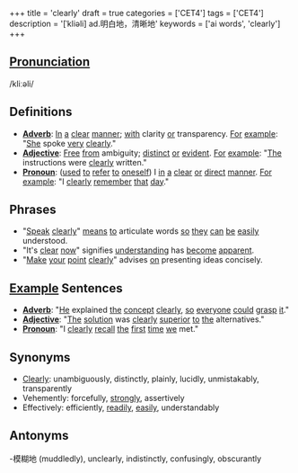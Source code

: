 +++
title = 'clearly'
draft = true
categories = ['CET4']
tags = ['CET4']
description = '[ˈkliəli] ad.明白地，清晰地'
keywords = ['ai words', 'clearly']
+++

## [Pronunciation](/en/post/pronunciation/)
/kliːəli/

## Definitions
- **[Adverb](/en/post/adverb/)**: [In](/en/post/in/) [a](/en/post/a/) [clear](/en/post/clear/) [manner](/en/post/manner/); [with](/en/post/with/) clarity [or](/en/post/or/) transparency. [For](/en/post/for/) [example](/en/post/example/): "[She](/en/post/she/) spoke [very](/en/post/very/) [clearly](/en/post/clearly/)."
- **[Adjective](/en/post/adjective/)**: [Free](/en/post/free/) [from](/en/post/from/) ambiguity; [distinct](/en/post/distinct/) [or](/en/post/or/) [evident](/en/post/evident/). [For](/en/post/for/) [example](/en/post/example/): "[The](/en/post/the/) instructions were [clearly](/en/post/clearly/) written."
- **[Pronoun](/en/post/pronoun/)**: ([used](/en/post/used/) [to](/en/post/to/) [refer](/en/post/refer/) [to](/en/post/to/) [oneself](/en/post/oneself/)) I [in](/en/post/in/) [a](/en/post/a/) [clear](/en/post/clear/) [or](/en/post/or/) [direct](/en/post/direct/) [manner](/en/post/manner/). [For](/en/post/for/) [example](/en/post/example/): "I [clearly](/en/post/clearly/) [remember](/en/post/remember/) [that](/en/post/that/) [day](/en/post/day/)."

## Phrases
- "[Speak](/en/post/speak/) [clearly](/en/post/clearly/)" [means](/en/post/means/) [to](/en/post/to/) articulate words [so](/en/post/so/) [they](/en/post/they/) [can](/en/post/can/) [be](/en/post/be/) [easily](/en/post/easily/) understood.
- "It's [clear](/en/post/clear/) [now](/en/post/now/)" signifies [understanding](/en/post/understanding/) has [become](/en/post/become/) [apparent](/en/post/apparent/).
- "[Make](/en/post/make/) [your](/en/post/your/) [point](/en/post/point/) [clearly](/en/post/clearly/)" advises [on](/en/post/on/) presenting ideas concisely.

## [Example](/en/post/example/) Sentences
- **[Adverb](/en/post/adverb/)**: "[He](/en/post/he/) explained [the](/en/post/the/) [concept](/en/post/concept/) [clearly](/en/post/clearly/), [so](/en/post/so/) [everyone](/en/post/everyone/) [could](/en/post/could/) [grasp](/en/post/grasp/) [it](/en/post/it/)."
- **[Adjective](/en/post/adjective/)**: "[The](/en/post/the/) [solution](/en/post/solution/) was [clearly](/en/post/clearly/) [superior](/en/post/superior/) [to](/en/post/to/) [the](/en/post/the/) alternatives."
- **[Pronoun](/en/post/pronoun/)**: "I [clearly](/en/post/clearly/) [recall](/en/post/recall/) [the](/en/post/the/) [first](/en/post/first/) [time](/en/post/time/) [we](/en/post/we/) met."

## Synonyms
- [Clearly](/en/post/clearly/): unambiguously, distinctly, plainly, lucidly, unmistakably, transparently
- Vehemently: forcefully, [strongly](/en/post/strongly/), assertively
- Effectively: efficiently, [readily](/en/post/readily/), [easily](/en/post/easily/), understandably

## Antonyms
-模糊地 (muddledly), unclearly, indistinctly, confusingly, obscurantly
